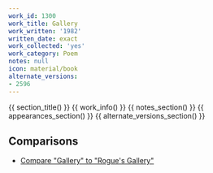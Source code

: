 ```yaml
---
work_id: 1300
work_title: Gallery
work_written: '1982'
written_date: exact
work_collected: 'yes'
work_category: Poem
notes: null
icon: material/book
alternate_versions:
- 2596
---
```


{{ section_title() }}
{{ work_info() }}
{{ notes_section() }}
{{ appearances_section() }}
{{ alternate_versions_section() }}
## Comparisons
- [Compare "Gallery" to "Rogue's Gallery"](https://bukowski.net/comparisons/gallery.php)